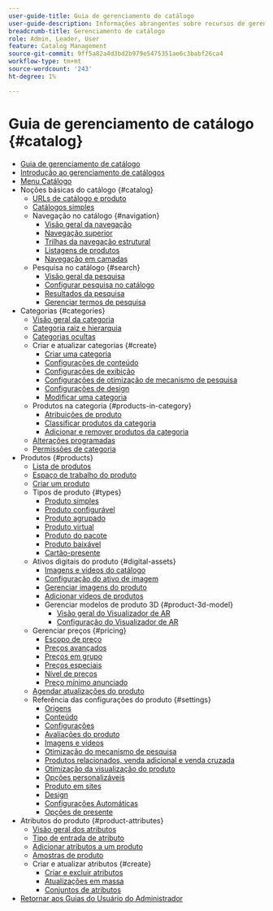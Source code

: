```yaml
---
user-guide-title: Guia de gerenciamento de catálogo
user-guide-description: Informações abrangentes sobre recursos de gerenciamento de catálogos para administradores do Adobe Commerce e do Magento Open Source e profissionais de marketing de eCommerce.
breadcrumb-title: Gerenciamento de catálogo
role: Admin, Leader, User
feature: Catalog Management
source-git-commit: 9ff5a82a4d3bd2b979e5475351ae6c3babf26ca4
workflow-type: tm+mt
source-wordcount: '243'
ht-degree: 1%

---
```



# Guia de gerenciamento de catálogo {#catalog}

+ [Guia de gerenciamento de catálogo](guide-overview.md)
+ [Introdução ao gerenciamento de catálogos](introduction.md)
+ [Menu Catálogo](catalog-menu.md)
+ Noções básicas do catálogo {#catalog}
   + [URLs de catálogo e produto](catalog-urls.md)
   + [Catálogos simples](catalog-flat.md)
   + Navegação no catálogo {#navigation}
      + [Visão geral da navegação](navigation.md)
      + [Navegação superior](navigation-top.md)
      + [Trilhas da navegação estrutural](navigation-breadcrumb-trail.md)
      + [Listagens de produtos](navigation-product-listings.md)
      + [Navegação em camadas](navigation-layered.md)
   + Pesquisa no catálogo {#search}
      + [Visão geral da pesquisa](search.md)
      + [Configurar pesquisa no catálogo](search-configuration.md)
      + [Resultados da pesquisa](search-results.md)
      + [Gerenciar termos de pesquisa](search-terms.md)
+ Categorias {#categories}
   + [Visão geral da categoria](categories.md)
   + [Categoria raiz e hierarquia](category-root.md)
   + [Categorias ocultas](category-hidden.md)
   + Criar e atualizar categorias {#create}
      + [Criar uma categoria](category-create.md)
      + [Configurações de conteúdo](categories-content-settings.md)
      + [Configurações de exibição](categories-display-settings.md)
      + [Configurações de otimização de mecanismo de pesquisa](categories-search-engine-optimization.md)
      + [Configurações de design](categories-custom-design.md)
      + [Modificar uma categoria](category-modify.md)
   + Produtos na categoria {#products-in-category}
      + [Atribuições de produto](categories-product-assignments.md)
      + [Classificar produtos da categoria](category-products-sort.md)
      + [Adicionar e remover produtos da categoria](category-products-add.md)
   + [Alterações programadas](category-scheduled-changes.md)
   + [Permissões de categoria](category-permissions.md)
+ Produtos {#products}
   + [Lista de produtos](products-list.md)
   + [Espaço de trabalho do produto](product-workspace.md)
   + [Criar um produto](product-create.md)
   + Tipos de produto {#types}
      + [Produto simples](product-create-simple.md)
      + [Produto configurável](product-create-configurable.md)
      + [Produto agrupado](product-create-grouped.md)
      + [Produto virtual](product-create-virtual.md)
      + [Produto do pacote](product-create-bundle.md)
      + [Produto baixável](product-create-downloadable.md)
      + [Cartão-presente](product-gift-card-create.md)
   + Ativos digitais do produto {#digital-assets}
      + [Imagens e vídeos do catálogo](catalog-images-video.md)
      + [Configuração do ativo de imagem](product-image-config.md)
      + [Gerenciar imagens do produto](product-image.md)
      + [Adicionar vídeos de produtos](product-video.md)
      + Gerenciar modelos de produto 3D {#product-3d-model}
         + [Visão geral do Visualizador de AR](ar-viewer-overview.md)
         + [Configuração do Visualizador de AR](ar-viewer-setup.md)
   + Gerenciar preços {#pricing}
      + [Escopo de preço](catalog-price-scope.md)
      + [Preços avançados](pricing-advanced.md)
      + [Preços em grupo](product-price-group.md)
      + [Preços especiais](product-price-special.md)
      + [Nível de preços](product-price-tier.md)
      + [Preço mínimo anunciado](product-price-minimum-advertised.md)
   + [Agendar atualizações do produto](product-scheduled-changes.md)
   + Referência das configurações do produto {#settings}
      + [Origens](sources.md)
      + [Conteúdo](product-content.md)
      + [Configurações](product-configurations.md)
      + [Avaliações do produto](settings-advanced-product-reviews.md)
      + [Imagens e vídeos](product-images-and-video.md)
      + [Otimização do mecanismo de pesquisa](product-search-engine-optimization.md)
      + [Produtos relacionados, venda adicional e venda cruzada](related-products-up-sells-cross-sells.md)
      + [Otimização da visualização do produto](product-view-optimization.md)
      + [Opções personalizáveis](settings-advanced-custom-options.md)
      + [Produto em sites](settings-basic-websites.md)
      + [Design](settings-advanced-design.md)
      + [Configurações Automáticas](product-autosettings.md)
      + [Opções de presente](product-gift-options.md)
+ Atributos do produto {#product-attributes}
   + [Visão geral dos atributos](product-attributes.md)
   + [Tipo de entrada de atributo](attributes-input-types.md)
   + [Adicionar atributos a um produto](product-attributes-add.md)
   + [Amostras de produto](swatches.md)
   + Criar e atualizar atributos {#create}
      + [Criar e excluir atributos](attribute-product-create.md)
      + [Atualizações em massa](bulk-product-attribute-update.md)
      + [Conjuntos de atributos](attribute-sets.md)
+ [Retornar aos Guias do Usuário do Administrador](https://experienceleague.adobe.com/pt-br/docs/commerce-admin/user-guides/home)

